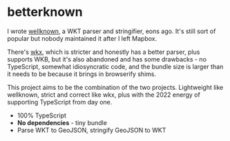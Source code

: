 # betterknown

I wrote [wellknown](https://github.com/mapbox/wellknown), a WKT parser and stringifier,
eons ago. It's still sort of popular but nobody maintained it after I left Mapbox.

There's [wkx](https://github.com/cschwarz/wkx), which is stricter and honestly
has a better parser, plus supports WKB, but it's also abandoned and has some drawbacks -
no TypeScript, somewhat idiosyncratic code, and the bundle size is larger than it
needs to be because it brings in browserify shims.

This project aims to be the combination of the two projects. Lightweight like
wellknown, strict and correct like wkx, plus with the 2022 energy of supporting
TypeScript from day one.

- 100% TypeScript
- **No dependencies** - tiny bundle
- Parse WKT to GeoJSON, stringify GeoJSON to WKT
